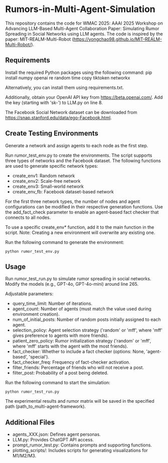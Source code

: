 # Rumors-in-Multi-Agent-Simulation
This repository contains the code for WMAC 2025: AAAI 2025 Workshop on Advancing LLM-Based Multi-Agent Collaboration Paper: Simulating Rumor Spreading in Social Networks using LLM agents. The code is inspired by the paper: MIT-REALM-Multi-Robot (https://yongchao98.github.io/MIT-REALM-Multi-Robot/).

## Requirements
Install the required Python packages using the following command:
pip install numpy openai re random time copy tiktoken networkx

Alternatively, you can install them using requirements.txt.

Additionally, obtain your OpenAI API key from https://beta.openai.com/. Add the key (starting with 'sk-') to LLM.py on line 8.

The Facebook Social Network dataset can be downloaded from https://snap.stanford.edu/data/ego-Facebook.html.

## Create Testing Environments
Generate a network and assign agents to each node as the first step.

Run rumor_test_env.py to create the environments. The script supports three types of networks and the Facebook dataset. The following functions are used to generate specific network types:
- create_env1: Random network
- create_env2: Scale-free network
- create_env3: Small-world network
- create_env_fb: Facebook dataset-based network

For the first three network types, the number of nodes and agent configurations can be modified in their respective generation functions. Use the add_fact_check parameter to enable an agent-based fact checker that connects to all nodes.

To use a specific create_env* function, add it to the main function in the script. Note: Creating a new environment will overwrite any existing one.

Run the following command to generate the environment:
```
python rumor_test_env.py
```

## Usage
Run rumor_test_run.py to simulate rumor spreading in social networks. Modify the models (e.g., GPT-4o, GPT-4o-mini) around line 265.

Adjustable parameters:
- query_time_limit: Number of iterations.
- agent_count: Number of agents (must match the value used during environment creation).
- num_of_initial_posts: Number of random posts initially assigned to each agent.
- selection_policy: Agent selection strategy ('random' or 'mff', where 'mff' gives preference to agents with more friends).
- patient_zero_policy: Rumor initialization strategy ('random' or 'mff', where 'mff' starts with the agent with the most friends).
- fact_checker: Whether to include a fact checker (options: None, 'agent-based', 'special').
- fact_checker_freq: Frequency of fact-checker activation.
- filter_friends: Percentage of friends who will not receive a post.
- filter_post: Probability of a post being deleted.

Run the following command to start the simulation:
```
python rumor_test_run.py
```

The experimental results and rumor matrix will be saved in the specified path (path_to_multi-agent-framework).

## Additional Files
- agents_XXX.json: Defines agent personas.
- LLM.py: Provides ChatGPT API access.
- prompt_rumor_test.py: Contains prompts and supporting functions.
- plotting_scripts/: Includes scripts for generating visualizations for M1/M2/M3.
